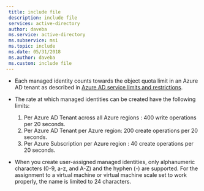 ```yaml
---
 title: include file
 description: include file
 services: active-directory
 author: daveba
 ms.service: active-directory
 ms.subservice: msi
 ms.topic: include
 ms.date: 05/31/2018
 ms.author: daveba
 ms.custom: include file
---
```


- Each managed identity counts towards the object quota limit in an Azure AD tenant as described in [Azure AD service limits and restrictions](../articles/active-directory/users-groups-roles/directory-service-limits-restrictions.md).
-	The rate at which managed identities can be created have the following limits:

    1. Per Azure AD Tenant across all Azure regions : 400 write operations per 20 seconds.
    2. Per Azure AD Tenant per Azure region: 200 create operations per 20 seconds.
    3. Per Azure Subscription per Azure region : 40 create operations per 20 seconds.

- When you create user-assigned managed identities, only alphanumeric characters (0-9, a-z, and A-Z) and the hyphen (-) are supported. For the assignment to a virtual machine or virtual machine scale set to work properly, the name is limited to 24 characters.
